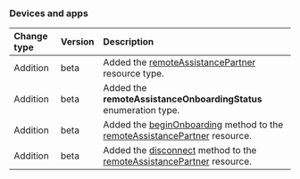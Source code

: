### Devices and apps

| **Change type** | **Version** | **Description** |
|:---|:---|:---|
|Addition|beta|Added the [remoteAssistancePartner](https://docs.microsoft.com/en-us/graph/api/resources/intune-remoteAssistancePartner?view=graph-rest-beta) resource type.|
|Addition|beta|Added the **remoteAssistanceOnboardingStatus** enumeration type.|
|Addition|beta|Added the [beginOnboarding](https://docs.microsoft.com/en-us/graph/api/intune-remoteAssistancePartner-beginOnboarding?view=graph-rest-beta) method to the [remoteAssistancePartner](https://docs.microsoft.com/en-us/graph/api/resources/intune-remoteAssistancePartner?view=graph-rest-beta) resource.|
|Addition|beta|Added the [disconnect](https://docs.microsoft.com/en-us/graph/api/intune-remoteAssistancePartner-disconnect?view=graph-rest-beta) method to the [remoteAssistancePartner](https://docs.microsoft.com/en-us/graph/api/resources/intune-remoteAssistancePartner?view=graph-rest-beta) resource.|
